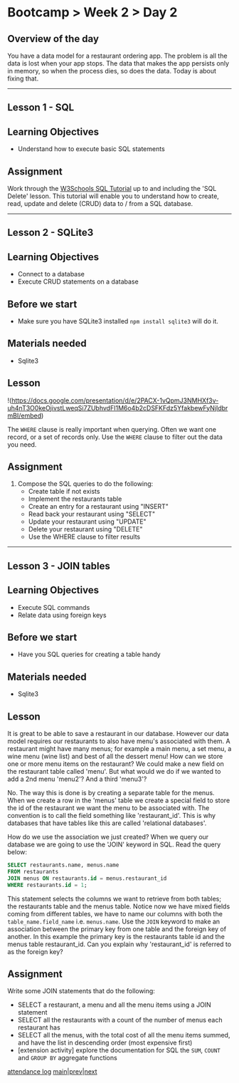 # Bootcamp > Week 2 > Day 2

## Overview of the day

You have a data model for a restaurant ordering app. The problem is all the data is lost when your app stops. The data that makes the app persists only in memory, so when the process dies, so does the data. Today is about fixing that.

<hr/>

## Lesson 1 - SQL

## Learning Objectives

* Understand how to execute basic SQL statements

## Assignment
Work through the [W3Schools SQL Tutorial](https://www.w3schools.com/sql/sql_syntax.asp) up to and including the 'SQL Delete' lesson. This tutorial will enable you to understand how to create, read, update and delete (CRUD) data to / from a SQL database.

----

## Lesson 2 - SQLite3

## Learning Objectives

* Connect to a database
* Execute CRUD statements on a database

## Before we start

* Make sure you have SQLite3 installed `npm install sqlite3` will do it.


## Materials needed

* Sqlite3

## Lesson

!(https://docs.google.com/presentation/d/e/2PACX-1vQpmJ3NMHXf3v-uh4nT3O0keOjivstLweqSi7ZUbhvdFI1M6o4b2cDSFKFdz5YfakbewFyNjIdbrmBI/embed)

The `WHERE` clause is really important when querying. Often we want one record, or a set of records only. Use the `WHERE` clause to filter out the data you need. 

## Assignment

1. Compose the SQL queries to do the following:
    * Create table if not exists
    * Implement the restaurants table
    * Create an entry for a restaurant using "INSERT"
    * Read back your restaurant using "SELECT"
    * Update your restaurant using "UPDATE"
    * Delete your restaurant using "DELETE"
    * Use the WHERE clause to filter results

----

## Lesson 3 - JOIN tables

## Learning Objectives

* Execute SQL commands
* Relate data using foreign keys

## Before we start

* Have you SQL queries for creating a table handy

## Materials needed

* Sqlite3

## Lesson

It is great to be able to save a restaurant in our database. However our data model requires our restaurants to also have menu's associated with them. A restaurant might have many menus; for example a main menu, a set menu, a wine menu (wine list) and best of all the dessert menu! How can we store one or more menu items on the restaurant? We could make a new field on the restaurant table called 'menu'. But what would we do if we wanted to add a 2nd menu 'menu2'? And a third 'menu3'?

No. The way this is done is by creating a separate table for the menus. When we create a row in the 'menus' table we create a special field to store the id of the restaurant we want the menu to be associated with. The convention is to call the field something like 'restaurant_id'. This is why databases that have tables like this are called 'relational databases'.

How do we use the association we just created? When we query our database we are going to use the 'JOIN' keyword in SQL. Read the query below:

```sql
SELECT restaurants.name, menus.name 
FROM restaurants 
JOIN menus ON restaurants.id = menus.restaurant_id 
WHERE restaurants.id = 1;
```
This statement selects the columns we want to retrieve from both tables; the restaurants table and the menus table. Notice now we have mixed fields coming from different tables, we have to name our columns with both the `table_name.field_name` i.e. `menus.name`. Use the `JOIN` keyword to make an association between the primary key from one table and the foreign key of another. In this example the primary key is the restaurants table id and the menus table restaurant_id. Can you explain why 'restaurant_id' is referred to as the foreign key?

## Assignment

Write some JOIN statements that do the following:

* SELECT a restaurant, a menu and all the menu items using a JOIN statement
* SELECT all the restaurants with a count of the number of menus each restaurant has
* SELECT all the menus, with the total cost of all the menu items summed, and have the list in descending order (most expensive first)
* [extension activity] explore the documentation for SQL the `SUM`, `COUNT` and `GROUP BY` aggregate functions

[attendance log](https://platform.whitehat.org.uk/apprentice/attendance-log/159)
[main](/swe)|[prev](/swe/bootcamp/wk2/day1.html)|[next](/swe/bootcamp/wk2/day3.html)

